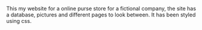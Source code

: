 This my website for a online purse store for a fictional company, the site has a database, pictures and different pages to look between. It has been styled using css.
